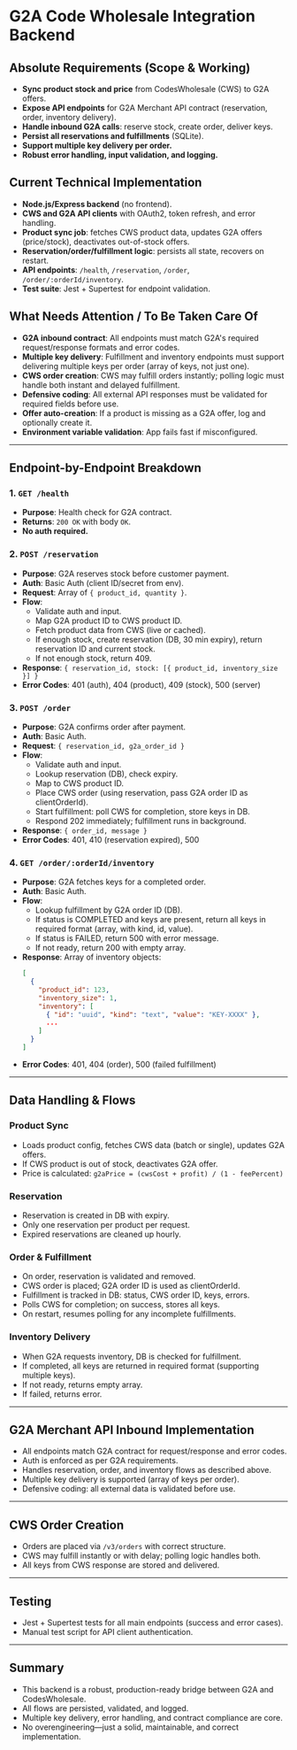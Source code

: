# G2A Code Wholesale Integration Backend

## Absolute Requirements (Scope & Working)
- **Sync product stock and price** from CodesWholesale (CWS) to G2A offers.
- **Expose API endpoints** for G2A Merchant API contract (reservation, order, inventory delivery).
- **Handle inbound G2A calls**: reserve stock, create order, deliver keys.
- **Persist all reservations and fulfillments** (SQLite).
- **Support multiple key delivery per order.**
- **Robust error handling, input validation, and logging.**

## Current Technical Implementation
- **Node.js/Express backend** (no frontend).
- **CWS and G2A API clients** with OAuth2, token refresh, and error handling.
- **Product sync job**: fetches CWS product data, updates G2A offers (price/stock), deactivates out-of-stock offers.
- **Reservation/order/fulfillment logic**: persists all state, recovers on restart.
- **API endpoints**: `/health`, `/reservation`, `/order`, `/order/:orderId/inventory`.
- **Test suite**: Jest + Supertest for endpoint validation.

## What Needs Attention / To Be Taken Care Of
- **G2A inbound contract**: All endpoints must match G2A's required request/response formats and error codes.
- **Multiple key delivery**: Fulfillment and inventory endpoints must support delivering multiple keys per order (array of keys, not just one).
- **CWS order creation**: CWS may fulfill orders instantly; polling logic must handle both instant and delayed fulfillment.
- **Defensive coding**: All external API responses must be validated for required fields before use.
- **Offer auto-creation**: If a product is missing as a G2A offer, log and optionally create it.
- **Environment variable validation**: App fails fast if misconfigured.

---

## Endpoint-by-Endpoint Breakdown

### 1. `GET /health`
- **Purpose**: Health check for G2A contract.
- **Returns**: `200 OK` with body `OK`.
- **No auth required.**

### 2. `POST /reservation`
- **Purpose**: G2A reserves stock before customer payment.
- **Auth**: Basic Auth (client ID/secret from env).
- **Request**: Array of `{ product_id, quantity }`.
- **Flow**:
  - Validate auth and input.
  - Map G2A product ID to CWS product ID.
  - Fetch product data from CWS (live or cached).
  - If enough stock, create reservation (DB, 30 min expiry), return reservation ID and current stock.
  - If not enough stock, return 409.
- **Response**: `{ reservation_id, stock: [{ product_id, inventory_size }] }`
- **Error Codes**: 401 (auth), 404 (product), 409 (stock), 500 (server)

### 3. `POST /order`
- **Purpose**: G2A confirms order after payment.
- **Auth**: Basic Auth.
- **Request**: `{ reservation_id, g2a_order_id }`
- **Flow**:
  - Validate auth and input.
  - Lookup reservation (DB), check expiry.
  - Map to CWS product ID.
  - Place CWS order (using reservation, pass G2A order ID as clientOrderId).
  - Start fulfillment: poll CWS for completion, store keys in DB.
  - Respond 202 immediately; fulfillment runs in background.
- **Response**: `{ order_id, message }`
- **Error Codes**: 401, 410 (reservation expired), 500

### 4. `GET /order/:orderId/inventory`
- **Purpose**: G2A fetches keys for a completed order.
- **Auth**: Basic Auth.
- **Flow**:
  - Lookup fulfillment by G2A order ID (DB).
  - If status is COMPLETED and keys are present, return all keys in required format (array, with kind, id, value).
  - If status is FAILED, return 500 with error message.
  - If not ready, return 200 with empty array.
- **Response**: Array of inventory objects:
  ```json
  [
    {
      "product_id": 123,
      "inventory_size": 1,
      "inventory": [
        { "id": "uuid", "kind": "text", "value": "KEY-XXXX" },
        ...
      ]
    }
  ]
  ```
- **Error Codes**: 401, 404 (order), 500 (failed fulfillment)

---

## Data Handling & Flows

### Product Sync
- Loads product config, fetches CWS data (batch or single), updates G2A offers.
- If CWS product is out of stock, deactivates G2A offer.
- Price is calculated: `g2aPrice = (cwsCost + profit) / (1 - feePercent)`

### Reservation
- Reservation is created in DB with expiry.
- Only one reservation per product per request.
- Expired reservations are cleaned up hourly.

### Order & Fulfillment
- On order, reservation is validated and removed.
- CWS order is placed; G2A order ID is used as clientOrderId.
- Fulfillment is tracked in DB: status, CWS order ID, keys, errors.
- Polls CWS for completion; on success, stores all keys.
- On restart, resumes polling for any incomplete fulfillments.

### Inventory Delivery
- When G2A requests inventory, DB is checked for fulfillment.
- If completed, all keys are returned in required format (supporting multiple keys).
- If not ready, returns empty array.
- If failed, returns error.

---

## G2A Merchant API Inbound Implementation
- All endpoints match G2A contract for request/response and error codes.
- Auth is enforced as per G2A requirements.
- Handles reservation, order, and inventory flows as described above.
- Multiple key delivery is supported (array of keys per order).
- Defensive coding: all external data is validated before use.

---

## CWS Order Creation
- Orders are placed via `/v3/orders` with correct structure.
- CWS may fulfill instantly or with delay; polling logic handles both.
- All keys from CWS response are stored and delivered.

---

## Testing
- Jest + Supertest tests for all main endpoints (success and error cases).
- Manual test script for API client authentication.

---

## Summary
- This backend is a robust, production-ready bridge between G2A and CodesWholesale.
- All flows are persisted, validated, and logged.
- Multiple key delivery, error handling, and contract compliance are core.
- No overengineering—just a solid, maintainable, and correct implementation.